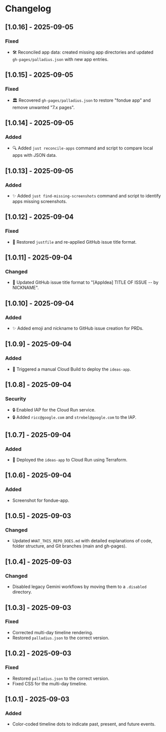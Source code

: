 # Changelog

## [1.0.16] - 2025-09-05

### Fixed
- 🛠️ Reconciled app data: created missing app directories and updated `gh-pages/palladius.json` with new app entries.

## [1.0.15] - 2025-09-05

### Fixed
- 🏛️ Recovered `gh-pages/palladius.json` to restore "fondue app" and remove unwanted "7.x pages".

## [1.0.14] - 2025-09-05

### Added
- 🔍 Added `just reconcile-apps` command and script to compare local apps with JSON data.

## [1.0.13] - 2025-09-05

### Added
- ✨ Added `just find-missing-screenshots` command and script to identify apps missing screenshots.

## [1.0.12] - 2025-09-04

### Fixed
- 🐛 Restored `justfile` and re-applied GitHub issue title format.

## [1.0.11] - 2025-09-04

### Changed
- 📝 Updated GitHub issue title format to "[AppIdea] TITLE OF ISSUE -- by NICKNAME".

## [1.0.10] - 2025-09-04

### Added
- ✨ Added emoji and nickname to GitHub issue creation for PRDs.

## [1.0.9] - 2025-09-04

### Added
- 🚀 Triggered a manual Cloud Build to deploy the `ideas-app`.

## [1.0.8] - 2025-09-04

### Security
- 🔒 Enabled IAP for the Cloud Run service.
- 🔒 Added `ricc@google.com` and `strebel@google.com` to the IAP.

## [1.0.7] - 2025-09-04

### Added
- 🚀 Deployed the `ideas-app` to Cloud Run using Terraform.

## [1.0.6] - 2025-09-04

### Added
- Screenshot for fondue-app.

## [1.0.5] - 2025-09-03

### Changed
- Updated `WHAT_THIS_REPO_DOES.md` with detailed explanations of code, folder structure, and Git branches (main and gh-pages).

## [1.0.4] - 2025-09-03

### Changed
- Disabled legacy Gemini workflows by moving them to a `.disabled` directory.

## [1.0.3] - 2025-09-03

### Fixed
- Corrected multi-day timeline rendering.
- Restored `palladius.json` to the correct version.

## [1.0.2] - 2025-09-03

### Fixed
- Restored `palladius.json` to the correct version.
- Fixed CSS for the multi-day timeline.

## [1.0.1] - 2025-09-03

### Added
- Color-coded timeline dots to indicate past, present, and future events.